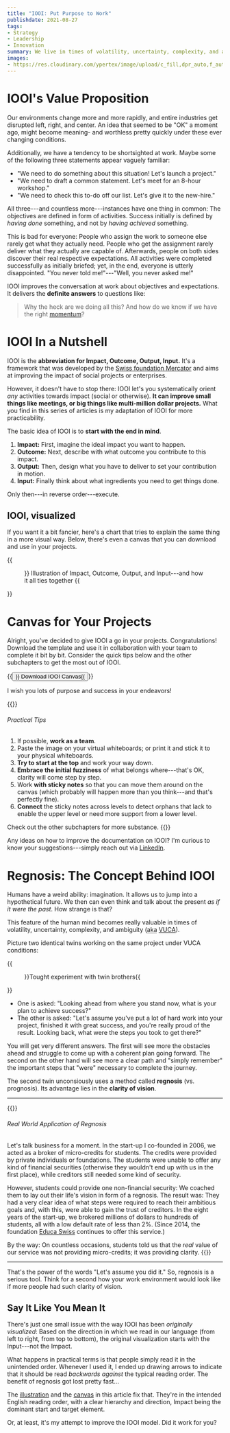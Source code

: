 ```yaml
---
title: "IOOI: Put Purpose to Work"
publishdate: 2021-08-27
tags:
- Strategy
- Leadership
- Innovation
summary: We live in times of volatility, uncertainty, complexity, and ambiguity. Let's take a closer look at a framework called IOOI that can help bring a sense of purpose to your work.
images:
- https://res.cloudinary.com/ypertex/image/upload/c_fill,dpr_auto,f_auto,g_auto,h_630,q_auto,w_1200/659f947f-a7c9-41b3-9912-754fa07eb354
---
```


# IOOI's Value Proposition

Our environments change more and more rapidly, and entire industries get disrupted left, right, and center. An idea that seemed to be "OK" a moment ago, might become meaning- and worthless pretty quickly under these ever changing conditions.

Additionally, we have a tendency to be shortsighted at work. Maybe some of the following three statements appear vaguely familiar:

* "We need to do something about this situation! Let's launch a project."
* "We need to draft a common statement. Let's meet for an 8-hour workshop."
* "We need to check this to-do off our list. Let's give it to the new-hire."

All three---and countless more---instances have one thing in common: The objectives are defined in form of activities. Success initially is defined by *having done* something, and not by *having achieved* something.

This is bad for everyone: People who assign the work to someone else rarely get what they actually need. People who get the assignment rarely deliver what they actually are capable of. Afterwards, people on both sides discover their real respective expectations. All activities were completed successfully as initially briefed; yet, in the end, everyone is utterly disappointed. "You never told me!"---"Well, you never asked me!"

IOOI improves the conversation at work about objectives and expectations. It delivers the **definite answers** to questions like:

> Why the heck are we doing all this? And how do we know if we have the right [momentum](https://www.youtube.com/watch?v=nyqLJSclNb4)?

# IOOI In a Nutshell

IOOI is the **abbreviation for Impact, Outcome, Output, Input.** It's a framework that was developed by the [Swiss foundation Mercator](https://projekte-mit-wirkung.ch/) and aims at improving the impact of social projects or enterprises.

However, it doesn't have to stop there: IOOI let's you systematically orient *any* activities towards impact (social or otherwise). **It can improve small things like meetings, or big things like multi-million dollar projects.** What you find in this series of articles is my adaptation of IOOI for more practicability.

The basic idea of IOOI is to **start with the end in mind**.

1. **Impact:** First, imagine the ideal impact you want to happen.
2. **Outcome:** Next, describe with what outcome you contribute to this impact.
3. **Output:** Then, design what you have to deliver to set your contribution in motion.
4. **Input:** Finally think about what ingredients you need to get things done.

Only then---in reverse order---execute.

## IOOI, visualized

If you want it a bit fancier, here's a chart that tries to explain the same thing in a more visual way. Below, there's even a canvas that you can download and use in your projects.

{{<figure src="b47ca0fe-bcf8-44ec-ad18-4e7bde28d6d8" transformation="inline">}}
Illustration of Impact, Outcome, Output, and Input---and how it all ties together
{{</figure>}}

# Canvas for Your Projects

Alright, you've decided to give IOOI a go in your projects. Congratulations! Download the template and use it in collaboration with your team to complete it bit by bit. Consider the quick tips below and the other subchapters to get the most out of IOOI.

{{<button class="btn-lg btn-warning" href="2021-08-IOOI-Canvas.png" target="_blank" description=".png, 385KB">}}<i class="las la-download"></i> Download IOOI Canvas{{</button>}}

I wish you lots of purpose and success in your endeavors!

{{<note class="alert-success my-5">}}
###### <i class="las la-hammer"></i> Practical Tips

1. If possible, **work as a team**.
1. Paste the image on your virtual whiteboards; or print it and stick it to your physical whiteboards.
1. **Try to start at the top** and work your way down.
1. **Embrace the initial fuzziness** of what belongs where---that's OK, clarity will come step by step.
1. Work **with sticky notes** so that you can move them around on the canvas (which probably will happen more than you think---and that's perfectly fine).
1. **Connect** the sticky notes across levels to detect orphans that lack to enable the upper level or need more support from a lower level.

Check out the other subchapters for more substance.
{{</note>}}

Any ideas on how to improve the documentation on IOOI? I'm curious to know your suggestions---simply reach out via [LinkedIn](https://www.linkedin.com/in/MichaelSchmidle).

# Regnosis: The Concept Behind IOOI

Humans have a weird ability: imagination. It allows us to jump into a hypothetical future. We then can even think and talk about the present *as if it were the past*. How strange is that?

This feature of the human mind becomes really valuable in times of volatility, uncertainty, complexity, and ambiguity (<abbr title="Also Known As">aka</abbr> [VUCA](https://en.wikipedia.org/wiki/Volatility,_uncertainty,_complexity_and_ambiguity)).

Picture two identical twins working on the same project under VUCA conditions:

{{<figure src="64066ee8-9824-45d7-82be-24f6faaa7444" cite="[Alena Darmel](https://www.pexels.com/photo/twin-brothers-in-blue-v-neck-shirts-looking-at-laptop-screen-9040442/)">}}Tought experiment with twin brothers{{</figure>}}

* One is asked: "Looking ahead from where you stand now, what is your plan to achieve success?"
* The other is asked: "Let's assume you've put a lot of hard work into your project, finished it with great success, and you're really proud of the result. Looking back, what were the steps you took to get there?"

You will get very different answers. The first will see more the obstacles ahead and struggle to come up with a coherent plan going forward. The second on the other hand will see more a clear path and "simply remember" the important steps that "were" necessary to complete the journey.

The second twin unconsiously uses a method called **regnosis** (vs. prognosis). Its advantage lies in the **clarity of vision**.

---

{{<note class="alert-info">}}
###### <i class="las la-dollar-sign"></i> Real World Application of Regnosis

Let's talk business for a moment. In the start-up I co-founded in 2006, we acted as a broker of micro-credits for students. The credits were provided by private individuals or foundations. The students were unable to offer any kind of financial securities (otherwise they wouldn't end up with us in the first place), while creditors still needed some kind of security.

However, students could provide one non-financial security: We coached them to lay out their life's vision in form of a regnosis. The result was: They had a very clear idea of  what steps were required to reach their ambitious goals and, with this, were able to gain the trust of creditors. In the eight years of the start-up, we brokered millions of dollars to hundreds of students, all with a low default rate of less than 2%. (Since 2014, the foundation [Educa Swiss](https://educaswiss.ch/) continues to offer this service.)

By the way: On countless occasions, students told us that the *real* value of our service was not providing micro-credits; it was providing clarity.
{{</note>}}

---

That's the power of the words "Let's assume you did it." So, regnosis is a serious tool. Think for a second how your work environment would look like if more people had such clarity of vision.

## Say It Like You Mean It

There's just one small issue with the way IOOI has been *originally visualized*: Based on the direction in which we read in our language (from left to right, from top to bottom), the original visualization starts with the Input---not the Impact.

What happens in practical terms is that people simply read it in the unintended order. Whenever I used it, I ended up drawing arrows to indicate that it should be read *backwards against* the typical reading order. The benefit of regnosis got lost pretty fast...

The [illustration](#iooi-in-a-nutshell) and the [canvas](#canvas-for-your-projects) in this article fix that. They're in the intended English reading order, with a clear hierarchy and direction, Impact being the dominant start and target element.

Or, at least, it's my attempt to improve the IOOI model. Did it work for you?
